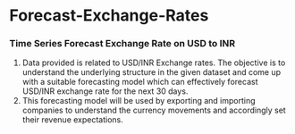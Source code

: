# Forecast-Exchange-Rates
### Time Series Forecast Exchange Rate on USD to INR 
1. Data provided is related to USD/INR Exchange rates. The objective is to understand the underlying
structure in the given dataset and come up with a suitable forecasting model which can effectively
forecast USD/INR exchange rate for the next 30 days.
2. This forecasting model will be used by exporting and importing companies to understand the
currency movements and accordingly set their revenue expectations.
